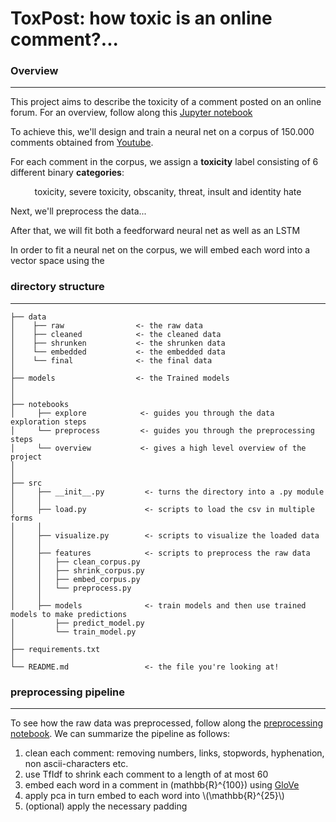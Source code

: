 # ToxPost: how toxic is an online comment?...

### Overview
------------

This project aims to describe the toxicity of a comment posted on an online forum.
For an overview, follow along this [Jupyter notebook](https://github.com/ldethanhoffer/ToxPost/blob/master/notebooks/overview.ipynb)

To achieve this, we'll design and train a neural net on a corpus of 150.000 comments obtained from [Youtube](https://www.youtube.com).

For each comment in the corpus, we assign a __toxicity__ label consisting of 6 different binary  __categories__:

<center>
toxicity, severe toxicity, obscanity, threat, insult and identity hate
</center>

Next, we'll preprocess the data...

After that, we will fit both a feedforward neural net as well as an LSTM

In order to fit a neural net on the corpus, we will embed each word into a vector space using the 


### directory structure
------------


```
├── data
│    ├── raw                <- the raw data
│    ├── cleaned            <- the cleaned data 
│    ├── shrunken           <- the shrunken data
│    └── embedded           <- the embedded data
│    └── final              <- the final data
│
├── models                  <- the Trained models
│
│
├── notebooks
│     ├── explore            <- guides you through the data exploration steps 
│     └── preprocess         <- guides you through the preprocessing steps
│     └── overview           <- gives a high level overview of the project  
│
│
├── src 
│     ├── __init__.py         <- turns the directory into a .py module
│     │
│     ├── load.py             <- scripts to load the csv in multiple forms
│     │
│     ├── visualize.py        <- scripts to visualize the loaded data
│     │
│     ├── features            <- scripts to preprocess the raw data
│     │   ├── clean_corpus.py
│     │   ├── shrink_corpus.py
│     │   ├── embed_corpus.py
│     │   └── preprocess.py
│     │
│     ├── models              <- train models and then use trained models to make predictions                 
│         ├── predict_model.py
│         └── train_model.py
│
├── requirements.txt
│   
└── README.md                 <- the file you're looking at!          
```


### preprocessing pipeline
------------
To see how the raw data was preprocessed, follow along the [preprocessing notebook](https://github.com/ldethanhoffer/ToxPost/blob/master/notebooks/preprocessing.ipynb). 
We can summarize the pipeline as follows:

1. clean each comment: removing numbers, links, stopwords, hyphenation, non ascii-characters etc.  
2. use TfIdf to shrink each comment to a length of at most 60
3. embed each word in a comment in \(mathbb{R}^{100}\) using [GloVe](https://nlp.stanford.edu/projects/glove/)
4. apply pca in turn embed to each word into \\(\mathbb{R}^{25}\\)
5. (optional) apply the necessary padding




